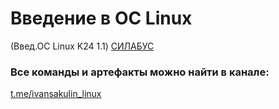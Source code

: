 # Введение в ОС Linux 
(Введ.ОС Linux K24 1.1)
[СИЛАБУС](https://t.me/ITSMDao/307)

### Все команды и артефакты можно найти в канале: 
[t.me/ivansakulin_linux](t.me/ivansakulin_linux)